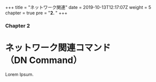 +++
title = "ネットワーク関連"
date = 2019-10-13T12:17:07Z
weight = 5
chapter = true
pre = "<b>2. </b>"
+++

### Chapter 2

# ネットワーク関連コマンド<br>（DN Command）

Lorem Ipsum.
